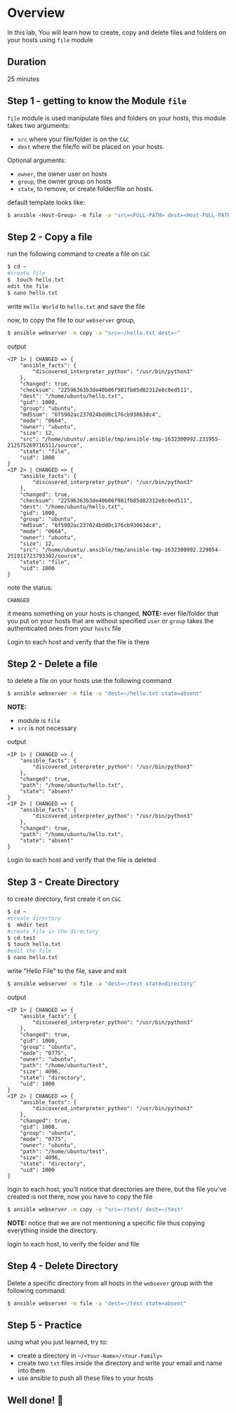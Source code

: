 <link rel='stylesheet' href='../assets/css/main.css'/>

# Overview

In this lab, You will learn how to create, copy and delete files and folders on your hosts using `file` module

## Duration

25 minutes

## Step 1 - getting to know the Module `file`

`file` module is used manipulate files and folders on your hosts, this module takes two arguments:

- `src`  where your file/folder is on the `C&C`
- `dest` where the file/fo will be placed on your hosts.

Optional arguments:

- `owner`, the owner user on hosts
- `group`, the owner group on hosts
- `state`, to remove, or create folder/file on hosts.

default template looks like:

```bash
$ ansible <Host-Group> -m file -a "src=<FULL-PATH> dest=<Host-FULL-PATH>"
```

## Step 2 - Copy a file

run the following command to create a file on `C&C`

```bash
$ cd ~
#create file
$  touch hello.txt
edit the file
$ nano hello.txt 
```

write `Hello World` to `hello.txt` and save the file

now, to copy the file to our `webserver` group,

```bash
$ ansible webserver -m copy -a "src=~/hello.txt dest=~"
```

output

```console
<IP 1> | CHANGED => {
    "ansible_facts": {
        "discovered_interpreter_python": "/usr/bin/python3"
    },
    "changed": true,
    "checksum": "22596363b3de40b06f981fb85d82312e8c0ed511",
    "dest": "/home/ubuntu/hello.txt",
    "gid": 1000,
    "group": "ubuntu",
    "md5sum": "6f5902ac237024bdd0c176cb93063dc4",
    "mode": "0664",
    "owner": "ubuntu",
    "size": 12,
    "src": "/home/ubuntu/.ansible/tmp/ansible-tmp-1632300992.231955-212575269716511/source",
    "state": "file",
    "uid": 1000
}
<IP 2> | CHANGED => {
    "ansible_facts": {
        "discovered_interpreter_python": "/usr/bin/python3"
    },
    "changed": true,
    "checksum": "22596363b3de40b06f981fb85d82312e8c0ed511",
    "dest": "/home/ubuntu/hello.txt",
    "gid": 1000,
    "group": "ubuntu",
    "md5sum": "6f5902ac237024bdd0c176cb93063dc4",
    "mode": "0664",
    "owner": "ubuntu",
    "size": 12,
    "src": "/home/ubuntu/.ansible/tmp/ansible-tmp-1632300992.229054-251911723793302/source",
    "state": "file",
    "uid": 1000
}
```

note the status:

```console
CHANGED
```

it means something on your hosts is changed,
**NOTE:** ever file/folder that you put on your hosts that are without specified `user` or `group` takes the authenticated ones from your `hosts` file

Login to each host and verify that the file is there

## Step 2 - Delete a file

to delete a file on your hosts use the following command

```bash
$ ansible webserver -m file -a "dest=~/hello.txt state=absent"
```

**NOTE:**

- module is `file`
- `src` is not necessary

output

```console
<IP 1> | CHANGED => {
    "ansible_facts": {
        "discovered_interpreter_python": "/usr/bin/python3"
    },
    "changed": true,
    "path": "/home/ubuntu/hello.txt",
    "state": "absent"
}
<IP 2> | CHANGED => {
    "ansible_facts": {
        "discovered_interpreter_python": "/usr/bin/python3"
    },
    "changed": true,
    "path": "/home/ubuntu/hello.txt",
    "state": "absent"
}
```

Login to each host and verify that the file is deleted

## Step 3 - Create Directory

to create directory, first create it on `C&C`

```bash
$ cd ~
#create directory
$  mkdir test
#create file in the directory
$ cd test 
$ touch hello.txt
#edit the file
$ nano hello.txt 
```

write "Hello File" to the file, save and exit

```bash
$ ansible webserver -m file -a "dest=~/test state=directory"
```

output

```console
<IP 1> | CHANGED => {
    "ansible_facts": {
        "discovered_interpreter_python": "/usr/bin/python3"
    },
    "changed": true,
    "gid": 1000,
    "group": "ubuntu",
    "mode": "0775",
    "owner": "ubuntu",
    "path": "/home/ubuntu/test",
    "size": 4096,
    "state": "directory",
    "uid": 1000
}
<IP 2> | CHANGED => {
    "ansible_facts": {
        "discovered_interpreter_python": "/usr/bin/python3"
    },
    "changed": true,
    "gid": 1000,
    "group": "ubuntu",
    "mode": "0775",
    "owner": "ubuntu",
    "path": "/home/ubuntu/test",
    "size": 4096,
    "state": "directory",
    "uid": 1000
}
```

login to each host, you'll notice that directories are there, but the file you've created is not there, now you have to copy the file

```bash
$ ansible webserver -m copy -a "src=~/test/ dest=~/test"
```

**NOTE:** notice that we are not mentioning a specific file thus copying everything inside the directory.


login to each host, to verify the folder and file

## Step 4 - Delete Directory

Delete a specific directory from all hosts in the `websever` group with the following command:

```bash
$ ansible webserver -m file -a "dest=~/test state=absent"
```

## Step 5 - Practice

using what you just learned, try to:
- create a directory in `~/<Your-Name>/<Your-Family>`
- create two `txt` files inside the directory and write your email and name into them
- use ansible to push all these files to your hosts




## Well done! 👏